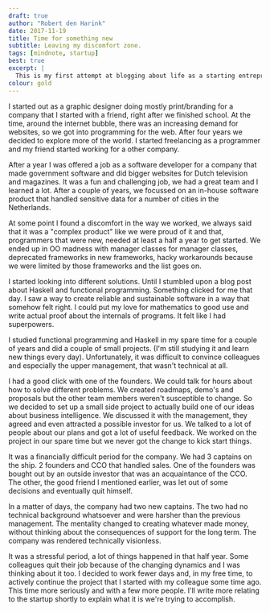 ```yaml
---
draft: true
author: "Robert den Harink"
date: 2017-11-19
title: Time for something new
subtitle: Leaving my discomfort zone.
tags: [mindnote, startup]
best: true
excerpt: |
  This is my first attempt at blogging about life as a starting entrepreneur. This is a story about how I decided to start my own company and a bit of a rambling about how things went unexpectedly wrong at the company I was working for.
colour: gold
---
```


I started out as a graphic designer doing mostly print/branding for a company that I started with a friend, right after we finished school. At the time, around the internet bubble, there was an increasing demand for websites, so we got into programming for the web. After four years we decided to explore more of the world. I started freelancing as a programmer and my friend started working for a other company.

After a year I was offered a job as a software developer for a company that made government software and did bigger websites for Dutch television and magazines. It was a fun and challenging job, we had a great team and I learned a lot. After a couple of years, we focussed on an in-house software product that handled sensitive data for a number of cities in the Netherlands.

At some point I found a discomfort in the way we worked, we always said that it was a "complex product" like we were proud of it and that, programmers that were new, needed at least a half a year to get started. We ended up in OO madness with manager classes for manager classes, deprecated frameworks in new frameworks, hacky workarounds because we were limited by those frameworks and the list goes on.

I started looking into different solutions. Until I stumbled upon a blog post about Haskell and functional programming. Something clicked for me that day. I saw a way to create reliable and sustainable software in a way that somehow felt right. I could put my love for mathematics to good use and write actual proof about the internals of programs. It felt like I had superpowers.

I studied functional programming and Haskell in my spare time for a couple of years and did a couple of small projects. (I'm still studying it and learn new things every day). Unfortunately, it was difficult to convince colleagues and especially the upper management, that wasn't technical at all.

I had a good click with one of the founders. We could talk for hours about how to solve different problems. We created roadmaps, demo's and proposals but the other team members weren't susceptible to change. So we decided to set up a small side project to actually build one of our ideas about business intelligence. We discussed it with the management, they agreed and even attracted a possible investor for us. We talked to a lot of people about our plans and got a lot of useful feedback. We worked on the project in our spare time but we never got the change to kick start things.

It was a financially difficult period for the company. We had 3 captains on the ship. 2 founders and CCO that handled sales. One of the founders was bought out by an outside investor that was an acquaintance of the CCO. The other, the good friend I mentioned earlier, was let out of some decisions and eventually quit himself.

In a matter of days, the company had two new captains. The two had no technical background whatsoever and were harsher than the previous management. The mentality changed to creating whatever made money, without thinking about the consequences of support for the long term. The company was rendered technically visionless.

It was a stressful period, a lot of things happened in that half year. Some colleagues quit their job because of the changing dynamics and I was thinking about it too. I decided to work fewer days and, in my free time, to actively continue the project that I started with my colleague some time ago. This time more seriously and with a few more people. I'll write more relating to the startup shortly to explain what it is we're trying to accomplish.
